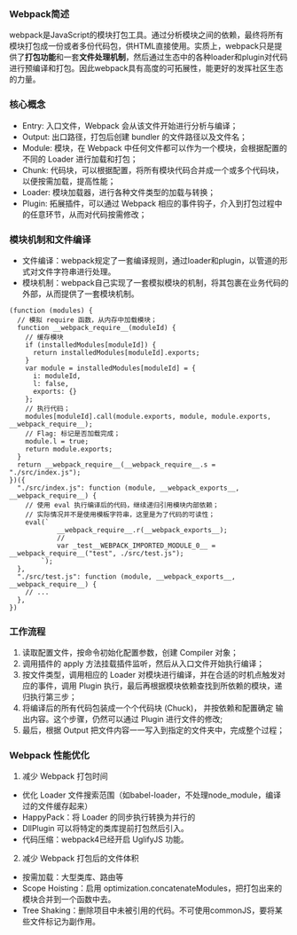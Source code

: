 ### Webpack简述

webpack是JavaScript的模块打包工具。通过分析模块之间的依赖，最终将所有模块打包成一份或者多份代码包，供HTML直接使用。实质上，webpack只是提供了**打包功能**和一套**文件处理机制**，然后通过生态中的各种loader和plugin对代码进行预编译和打包。因此webpack具有高度的可拓展性，能更好的发挥社区生态的力量。

### 核心概念
- Entry: 入口文件，Webpack 会从该文件开始进行分析与编译；
- Output: 出口路径，打包后创建 bundler 的文件路径以及文件名；
- Module: 模块，在 Webpack 中任何文件都可以作为一个模块，会根据配置的不同的 Loader 进行加载和打包；
- Chunk: 代码块，可以根据配置，将所有模块代码合并成一个或多个代码块，以便按需加载，提高性能；
- Loader: 模块加载器，进行各种文件类型的加载与转换；
- Plugin: 拓展插件，可以通过 Webpack 相应的事件钩子，介入到打包过程中的任意环节，从而对代码按需修改；

### 模块机制和文件编译
- 文件编译：webpack规定了一套编译规则，通过loader和plugin，以管道的形式对文件字符串进行处理。
- 模块机制：webpack自己实现了一套模拟模块的机制，将其包裹在业务代码的外部，从而提供了一套模块机制。
```
(function (modules) {
  // 模拟 require 函数，从内存中加载模块；
  function __webpack_require__(moduleId) {
    // 缓存模块
    if (installedModules[moduleId]) {
      return installedModules[moduleId].exports;
    }
    var module = installedModules[moduleId] = {
      i: moduleId,
      l: false,
      exports: {}
    };
    // 执行代码；
    modules[moduleId].call(module.exports, module, module.exports, __webpack_require__);
    // Flag: 标记是否加载完成；
    module.l = true;
    return module.exports;
  }
  return __webpack_require__(__webpack_require__.s = "./src/index.js");
})({
  "./src/index.js": function (module, __webpack_exports__, __webpack_require__) {
    // 使用 eval 执行编译后的代码，继续递归引用模块内部依赖；
    // 实际情况并不是使用模板字符串，这里是为了代码的可读性；
    eval(`
			__webpack_require__.r(__webpack_exports__);
			//
			var _test__WEBPACK_IMPORTED_MODULE_0__ = __webpack_require__("test", ./src/test.js");
		`);
  },
  "./src/test.js": function (module, __webpack_exports__, __webpack_require__) {
    // ...
  },
})
```

### 工作流程
1. 读取配置文件，按命令初始化配置参数，创建 Compiler 对象；
2. 调用插件的 apply 方法挂载插件监听，然后从入口文件开始执行编译；
3. 按文件类型，调用相应的 Loader 对模块进行编译，并在合适的时机点触发对应的事件，调用 Plugin 执行，最后再根据模块依赖查找到所依赖的模块，递归执行第三步；
4. 将编译后的所有代码包装成一个个代码块 (Chuck)， 并按依赖和配置确定 输出内容。这个步骤，仍然可以通过 Plugin 进行文件的修改;
5. 最后，根据 Output 把文件内容一一写入到指定的文件夹中，完成整个过程；

### Webpack 性能优化
1. 减少 Webpack 打包时间
- 优化 Loader 文件搜索范围（如babel-loader，不处理node_module，编译过的文件缓存起来）
- HappyPack：将 Loader 的同步执行转换为并行的
- DllPlugin 可以将特定的类库提前打包然后引入。
- 代码压缩：webpack4已经开启 UglifyJS 功能。
2. 减少 Webpack 打包后的文件体积
- 按需加载：大型类库、路由等
- Scope Hoisting：启用 optimization.concatenateModules，把打包出来的模块合并到一个函数中去。
- Tree Shaking：删除项目中未被引用的代码。不可使用commonJS，要将某些文件标记为副作用。

